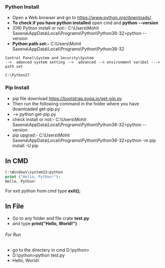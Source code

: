 ### Python Install

* Open a Web browser and go to https://www.python.org/downloads/.
* __To check if you have python installed__ open cmd and __python --version__
* (OR) Python install or not:- C:\Users\Mohit Saxena\AppData\Local\Programs\Python\Python38-32>python --version
* __Python path set:-__ C:\Users\Mohit Saxena\AppData\Local\Programs\Python\Python38-32
```
Control Panel\System and Security\System
-->  adanced system setting -->  advanced --> environment varibal ---> path set 

C:\Python27
```

### Pip Install
* pip file download https://bootstrap.pypa.io/get-pip.py
* Then run the following command in the folder where you have downloaded get-pip.py
* --> python get-pip.py
* check install or not:- C:\Users\Mohit Saxena\AppData\Local\Programs\Python\Python38-32>python --version
* pip upgrad:- C:\Users\Mohit Saxena\AppData\Local\Programs\Python\Python38-32>python -m pip install -U pip

## In CMD
```php
C:\Windows\system32>python
print ("Hello, Python!");
Hello, Python!
```
For exit python from cmd type __exit();__

## In File
  * Go to any folder and file crate __test.py__
  * and type __print("Hello, World!")__
###### For Run
  * go to the directery in cmd D:\python>
  * D:\python>python test.py
  * Hello, World!
